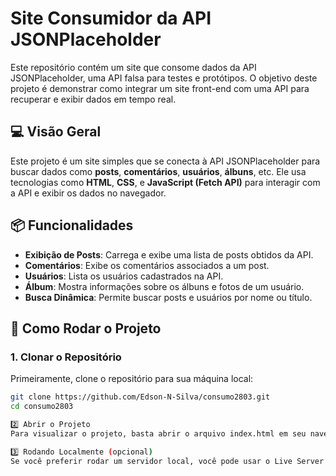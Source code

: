 # Site Consumidor da API JSONPlaceholder

Este repositório contém um site que consome dados da API JSONPlaceholder, uma API falsa para testes e protótipos. O objetivo deste projeto é demonstrar como integrar um site front-end com uma API para recuperar e exibir dados em tempo real.

## 💻 Visão Geral

Este projeto é um site simples que se conecta à API JSONPlaceholder para buscar dados como **posts**, **comentários**, **usuários**, **álbuns**, etc. Ele usa tecnologias como **HTML**, **CSS**, e **JavaScript (Fetch API)** para interagir com a API e exibir os dados no navegador.

## 📦 Funcionalidades

- **Exibição de Posts**: Carrega e exibe uma lista de posts obtidos da API.
- **Comentários**: Exibe os comentários associados a um post.
- **Usuários**: Lista os usuários cadastrados na API.
- **Álbum**: Mostra informações sobre os álbuns e fotos de um usuário.
- **Busca Dinâmica**: Permite buscar posts e usuários por nome ou título.

## 📑 Como Rodar o Projeto

### 1. Clonar o Repositório

Primeiramente, clone o repositório para sua máquina local:

```bash
git clone https://github.com/Edson-N-Silva/consumo2803.git
cd consumo2803

2️⃣ Abrir o Projeto
Para visualizar o projeto, basta abrir o arquivo index.html em seu navegador. Você pode fazer isso diretamente no seu editor de texto ou clicar duas vezes no arquivo.

3️⃣ Rodando Localmente (opcional)
Se você preferir rodar um servidor local, você pode usar o Live Server no VS Code ou qualquer outro servidor de sua preferência.